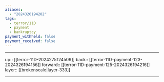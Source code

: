 ```yaml
---
aliases:
  - "2024326194202"
tags:
  - terror/11D
  - payment
  - bankruptcy
payment_withheld: false
payment_received: false
---
```




***

up:: [[terror-11D-2024275124509]]
back:: [[terror-11D-payment-123-2024326194156]]
forward:: [[terror-11D-payment-125-2024326194216]]
layer:: [[brokenscale|layer-333]]

***
